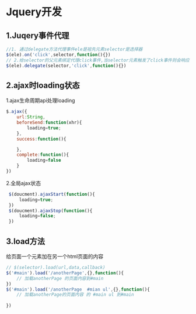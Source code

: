 # Jquery开发
## 1.Juqery事件代理
```js
//1. 通过delegate方法代理事件ele是祖先元素selector是选择器
$(ele).on('click',selector,function(){})
// 2.给selector的父元素绑定代理click事件,当selector元素触发了click事件则会响应代理事件
$(ele).delegate(selector,'click',function(){})
```
## 2.ajax时loading状态
1.ajax生命周期api处理loading
```js
$.ajax({
    url:String,
    beforeSend:function(xhr){
        loading=true;
    },
    success:function(){

    },
    complete:function(){
        loading=false
    }
})
```
2.全局ajax状态
```js
 $(doucment).ajaxStart(function(){
     loading=true;
 })
 $(doucment).ajaxStop(function(){
     loading=false;
 })
```
## 3.load方法
给页面一个元素加在另一个html页面的内容
```js
// $(selector).load(url,data,callback)
$('#main').load('/anotherPage',{},function(){
    // 加载anotherPage 的页面内容到#main
})
$('#main').load('/anotherPage  #mian ul',{},function(){
    // 加载anotherPage的页面内容 的 #main ul 到#main
    
})
```